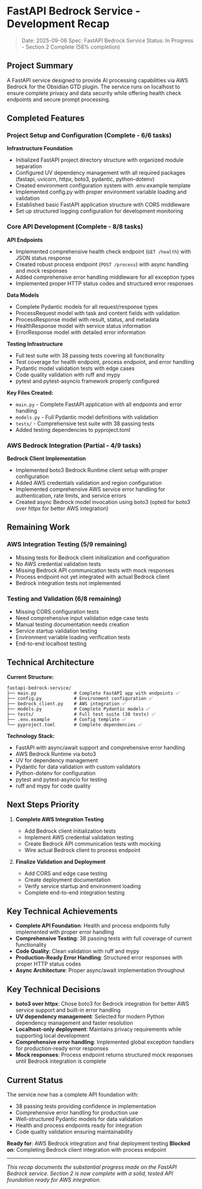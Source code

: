 # FastAPI Bedrock Service - Development Recap

> Date: 2025-09-06
> Spec: FastAPI Bedrock Service
> Status: In Progress - Section 2 Complete (58% completion)

## Project Summary

A FastAPI service designed to provide AI processing capabilities via AWS Bedrock for the Obsidian GTD plugin. The service runs on localhost to ensure complete privacy and data security while offering health check endpoints and secure prompt processing.

## Completed Features

### Project Setup and Configuration (Complete - 6/6 tasks)

**Infrastructure Foundation**
- Initialized FastAPI project directory structure with organized module separation
- Configured UV dependency management with all required packages (fastapi, uvicorn, httpx, boto3, pydantic, python-dotenv)
- Created environment configuration system with .env.example template
- Implemented config.py with proper environment variable loading and validation
- Established basic FastAPI application structure with CORS middleware
- Set up structured logging configuration for development monitoring

### Core API Development (Complete - 8/8 tasks)

**API Endpoints**
- Implemented comprehensive health check endpoint (`GET /health`) with JSON status response
- Created robust process endpoint (`POST /process`) with async handling and mock responses
- Added comprehensive error handling middleware for all exception types
- Implemented proper HTTP status codes and structured error responses

**Data Models**
- Complete Pydantic models for all request/response types
- ProcessRequest model with task and content fields with validation
- ProcessResponse model with result, status, and metadata
- HealthResponse model with service status information
- ErrorResponse model with detailed error information

**Testing Infrastructure**
- Full test suite with 38 passing tests covering all functionality
- Test coverage for health endpoint, process endpoint, and error handling
- Pydantic model validation tests with edge cases
- Code quality validation with ruff and mypy
- pytest and pytest-asyncio framework properly configured

**Key Files Created:**
- `main.py` - Complete FastAPI application with all endpoints and error handling
- `models.py` - Full Pydantic model definitions with validation
- `tests/` - Comprehensive test suite with 38 passing tests
- Added testing dependencies to pyproject.toml

### AWS Bedrock Integration (Partial - 4/9 tasks)

**Bedrock Client Implementation**
- Implemented boto3 Bedrock Runtime client setup with proper configuration
- Added AWS credentials validation and region configuration
- Implemented comprehensive AWS service error handling for authentication, rate limits, and service errors
- Created async Bedrock model invocation using boto3 (opted for boto3 over httpx for better AWS integration)

## Remaining Work

### AWS Integration Testing (5/9 remaining)
- Missing tests for Bedrock client initialization and configuration
- No AWS credential validation tests
- Missing Bedrock API communication tests with mock responses
- Process endpoint not yet integrated with actual Bedrock client
- Bedrock integration tests not implemented

### Testing and Validation (6/8 remaining)
- Missing CORS configuration tests
- Need comprehensive input validation edge case tests
- Manual testing documentation needs creation
- Service startup validation testing
- Environment variable loading verification tests
- End-to-end localhost testing

## Technical Architecture

**Current Structure:**
```
fastapi-bedrock-service/
├── main.py              # Complete FastAPI app with endpoints ✅
├── config.py            # Environment configuration ✅
├── bedrock_client.py    # AWS integration ✅
├── models.py            # Complete Pydantic models ✅
├── tests/               # Full test suite (38 tests) ✅
├── .env.example         # Config template ✅
└── pyproject.toml       # Complete dependencies ✅
```

**Technology Stack:**
- FastAPI with async/await support and comprehensive error handling
- AWS Bedrock Runtime via boto3
- UV for dependency management
- Pydantic for data validation with custom validators
- Python-dotenv for configuration
- pytest and pytest-asyncio for testing
- ruff and mypy for code quality

## Next Steps Priority

1. **Complete AWS Integration Testing**
   - Add Bedrock client initialization tests
   - Implement AWS credential validation testing
   - Create Bedrock API communication tests with mocking
   - Wire actual Bedrock client to process endpoint

2. **Finalize Validation and Deployment**
   - Add CORS and edge case testing
   - Create deployment documentation
   - Verify service startup and environment loading
   - Complete end-to-end integration testing

## Key Technical Achievements

- **Complete API Foundation**: Health and process endpoints fully implemented with proper error handling
- **Comprehensive Testing**: 38 passing tests with full coverage of current functionality
- **Code Quality**: Clean validation with ruff and mypy
- **Production-Ready Error Handling**: Structured error responses with proper HTTP status codes
- **Async Architecture**: Proper async/await implementation throughout

## Key Technical Decisions

- **boto3 over httpx**: Chose boto3 for Bedrock integration for better AWS service support and built-in error handling
- **UV dependency management**: Selected for modern Python dependency management and faster resolution
- **Localhost-only deployment**: Maintains privacy requirements while supporting local development
- **Comprehensive error handling**: Implemented global exception handlers for production-ready error responses
- **Mock responses**: Process endpoint returns structured mock responses until Bedrock integration is complete

## Current Status

The service now has a complete API foundation with:
- 38 passing tests providing confidence in implementation
- Comprehensive error handling for production use
- Well-structured Pydantic models for data validation
- Health and process endpoints ready for integration
- Code quality validation ensuring maintainability

**Ready for**: AWS Bedrock integration and final deployment testing
**Blocked on**: Completing Bedrock client integration with process endpoint

---

*This recap documents the substantial progress made on the FastAPI Bedrock service. Section 2 is now complete with a solid, tested API foundation ready for AWS integration.*